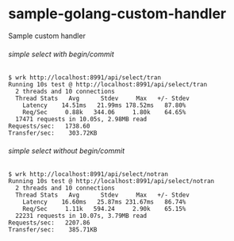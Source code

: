 # sample-golang-custom-handler
Sample custom handler


###### simple select with begin/commit

```
$ wrk http://localhost:8991/api/select/tran
Running 10s test @ http://localhost:8991/api/select/tran
  2 threads and 10 connections
  Thread Stats   Avg      Stdev     Max   +/- Stdev
    Latency    14.51ms   21.99ms 178.52ms   87.80%
    Req/Sec     0.88k   344.06     1.80k    64.65%
  17471 requests in 10.05s, 2.98MB read
Requests/sec:   1738.60
Transfer/sec:    303.72KB
```


###### simple select without begin/commit
```
$ wrk http://localhost:8991/api/select/notran
Running 10s test @ http://localhost:8991/api/select/notran
  2 threads and 10 connections
  Thread Stats   Avg      Stdev     Max   +/- Stdev
    Latency    16.60ms   25.87ms 231.67ms   86.74%
    Req/Sec     1.11k   594.24     2.90k    65.15%
  22231 requests in 10.07s, 3.79MB read
Requests/sec:   2207.86
Transfer/sec:    385.71KB
```
